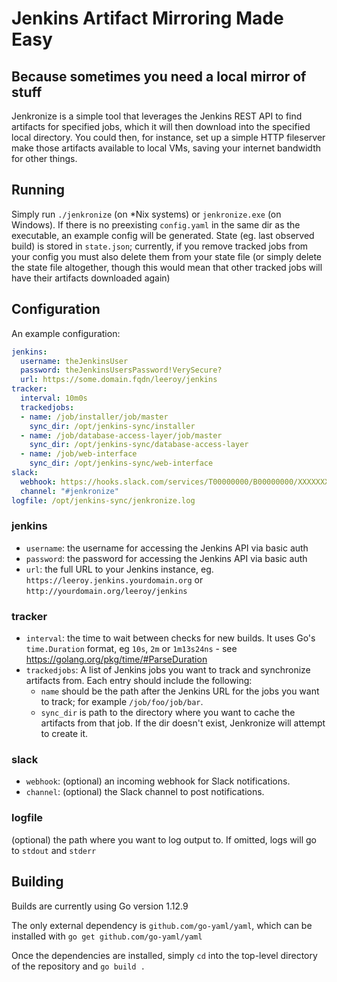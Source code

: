 # Jenkins Artifact Mirroring Made Easy
## Because sometimes you need a local mirror of stuff

Jenkronize is a simple tool that leverages the Jenkins REST API to find artifacts for specified jobs, which it will then download into the specified local directory.
You could then, for instance, set up a simple HTTP fileserver make those artifacts available to local VMs, saving your internet bandwidth for other things.

## Running

Simply run `./jenkronize` (on \*Nix systems) or `jenkronize.exe` (on Windows).
If there is no preexisting `config.yaml` in the same dir as the executable, an example config will be generated.
State (eg. last observed build) is stored in `state.json`; currently, if you remove tracked jobs from your config you must also delete them from your state file (or simply delete the state file altogether, though this would mean that other tracked jobs will have their artifacts downloaded again)

## Configuration

An example configuration:
```yaml
jenkins:
  username: theJenkinsUser
  password: theJenkinsUsersPassword!VerySecure?
  url: https://some.domain.fqdn/leeroy/jenkins
tracker:
  interval: 10m0s
  trackedjobs:
  - name: /job/installer/job/master
    sync_dir: /opt/jenkins-sync/installer
  - name: /job/database-access-layer/job/master
    sync_dir: /opt/jenkins-sync/database-access-layer
  - name: /job/web-interface
    sync_dir: /opt/jenkins-sync/web-interface
slack:
  webhook: https://hooks.slack.com/services/T00000000/B00000000/XXXXXXXXXXXXXXXXXXXXXXXX
  channel: "#jenkronize"
logfile: /opt/jenkins-sync/jenkronize.log
```

### jenkins
- `username`: the username for accessing the Jenkins API via basic auth
- `password`: the password for accessing the Jenkins API via basic auth
- `url`: the full URL to your Jenkins instance, eg. `https://leeroy.jenkins.yourdomain.org` or `http://yourdomain.org/leeroy/jenkins`

### tracker
- `interval`: the time to wait between checks for new builds. It uses Go's `time.Duration` format, eg `10s`, `2m` or `1m13s24ns` - see https://golang.org/pkg/time/#ParseDuration
- `trackedjobs`: A list of Jenkins jobs you want to track and synchronize artifacts from. Each entry should include the following:
    - `name` should be the path after the Jenkins URL for the jobs you want to track; for example `/job/foo/job/bar`.
    - `sync_dir` is path to the directory where you want to cache the artifacts from that job. If the dir doesn't exist, Jenkronize will attempt to create it.

### slack
- `webhook`: (optional) an incoming webhook for Slack notifications.
- `channel`: (optional) the Slack channel to post notifications.

### logfile
(optional) the path where you want to log output to. If omitted, logs will go to `stdout` and `stderr`

## Building

Builds are currently using Go version 1.12.9

The only external dependency is `github.com/go-yaml/yaml`, which can be installed with `go get github.com/go-yaml/yaml`

Once the dependencies are installed, simply `cd` into the top-level directory of the repository and `go build .`
